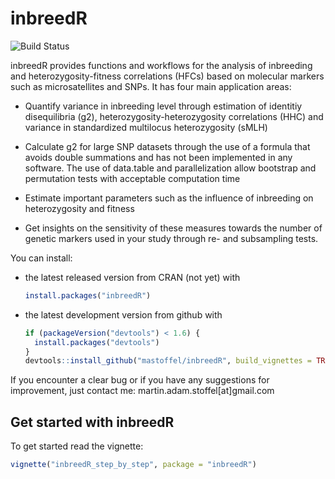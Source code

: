 <!-- README.md is generated from README.Rmd. Please edit that file -->
inbreedR
========

![Build Status](https://travis-ci.org/mastoffel/inbreedR.svg?branch=master)

inbreedR provides functions and workflows for the analysis of inbreeding and heterozygosity-fitness correlations (HFCs) based on molecular markers such as microsatellites and SNPs. It has four main application areas:

-   Quantify variance in inbreeding level through estimation of identitiy disequilibria (g2), heterozygosity-heterozygosity correlations (HHC) and variance in standardized multilocus heterozygosity (sMLH)

-   Calculate g2 for large SNP datasets through the use of a formula that avoids double summations and has not been implemented in any software. The use of data.table and parallelization allow bootstrap and permutation tests with acceptable computation time

-   Estimate important parameters such as the influence of inbreeding on heterozygosity and fitness

-   Get insights on the sensitivity of these measures towards the number of genetic markers used in your study through re- and subsampling tests.

You can install:

-   the latest released version from CRAN (not yet) with

    ``` r
    install.packages("inbreedR")
    ```

-   the latest development version from github with

    ``` r
    if (packageVersion("devtools") < 1.6) {
      install.packages("devtools")
    }
    devtools::install_github("mastoffel/inbreedR", build_vignettes = TRUE)
    ```

If you encounter a clear bug or if you have any suggestions for improvement, just contact me: martin.adam.stoffel\[at\]gmail.com

Get started with inbreedR
-------------------------

To get started read the vignette:

``` r
vignette("inbreedR_step_by_step", package = "inbreedR")
```
